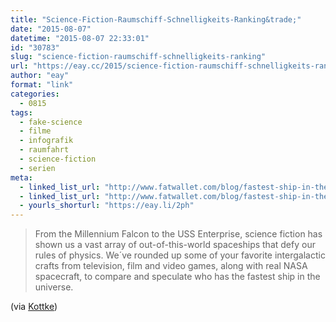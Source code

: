 ```yaml
---
title: "Science-Fiction-Raumschiff-Schnelligkeits-Ranking&trade;"
date: "2015-08-07"
datetime: "2015-08-07 22:33:01"
id: "30783"
slug: "science-fiction-raumschiff-schnelligkeits-ranking"
url: "https://eay.cc/2015/science-fiction-raumschiff-schnelligkeits-ranking/"
author: "eay"
format: "link"
categories:
  - 0815
tags:
  - fake-science
  - filme
  - infografik
  - raumfahrt
  - science-fiction
  - serien
meta:
  - linked_list_url: "http://www.fatwallet.com/blog/fastest-ship-in-the-universe/"
  - linked_list_url: "http://www.fatwallet.com/blog/fastest-ship-in-the-universe/"
  - yourls_shorturl: "https://eay.li/2ph"
---
```


> From the Millennium Falcon to the USS Enterprise, science fiction has shown us a vast array of out-of-this-world spaceships that defy our rules of physics. We´ve rounded up some of your favorite intergalactic crafts from television, film and video games, along with real NASA spacecraft, to compare and speculate who has the fastest ship in the universe.

(via [Kottke](http://kottke.org/15/08/the-speed-of-sci-fi-ships-ranked))
